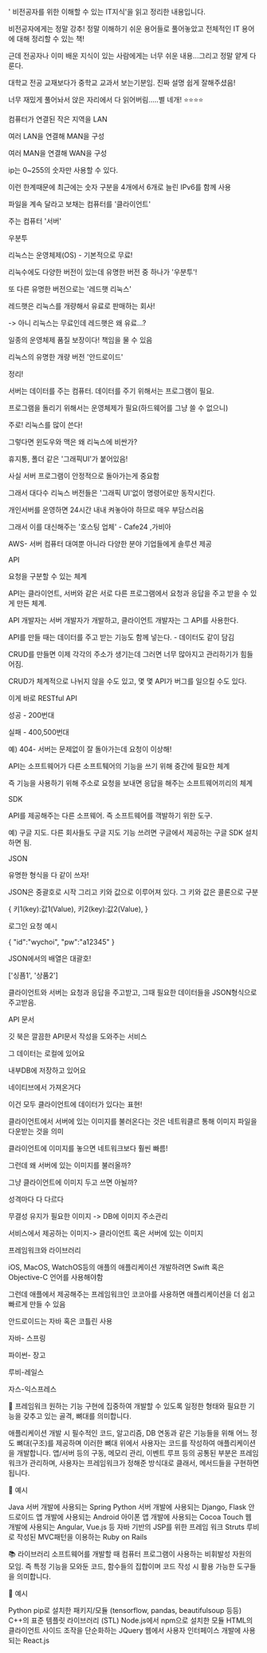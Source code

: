 ' 비전공자를 위한 이해할 수 있는 IT지식'을 읽고 정리한 내용입니다.


비전공자에게는 정말 강추! 정말 이해하기 쉬운 용어들로 풀어놓았고 전체적인 IT 용어에 대해 정리할 수 있는 책!

근데 전공자나 이미 배운 지식이 있는 사람에게는 너무 쉬운 내용...그리고 정말 얕게 다룬다.

대학교 전공 교재보다가 중학교 교과서 보는기분임. 진짜 설명 쉽게 잘해주셨음!

너무 재밌게 풀어놔서 앉은 자리에서 다 읽어버림.....별 네개! ⭐⭐⭐⭐

컴퓨터가 연결된 작은 지역을 LAN

여러 LAN을 연결해 MAN을 구성

여러 MAN을 연결해 WAN을 구성

ip는 0~255의 숫자만 사용할 수 있다.

이런 한계때문에 최근에는 숫자 구분을 4개에서 6개로 늘린 IPv6를 함께 사용

파일을 계속 달라고 보채는 컴퓨터를 '클라이언트'

주는 컴퓨터 '서버'

우분투

리눅스는 운영체제(OS) - 기본적으로 무료! 

리눅수에도 다양한 버전이 있는데 유명한 버전 중 하나가 '우분투'!

또 다른 유명한 버전으로는 '레드햇 리눅스'

레드햇은 리눅스를 개량해서 유료로 판매하는 회사!

-> 아니 리눅스는 무료인데 레드햇은 왜 유료...?

일종의 운영체제 품질 보장이다! 책임을 물 수 있음

 

리눅스의 유명한 개량 버전 '안드로이드'

 

정리!

서버는 데이터를 주는 컴퓨터. 데이터를 주기 위해서는 프로그램이 필요.

프로그램을 돌리기 위해서는 운영체제가 필요(하드웨어를 그냥 쓸 수 없으니)

주로! 리눅스를 많이 쓴다!

 

그렇다면 윈도우와 맥은 왜 리눅스에 비싼가?

휴지통, 폴더 같은 '그래픽UI'가 붙어있음!

사실 서버 프로그램이 안정적으로 돌아가는게 중요함

그래서 대다수 리눅스 버전들은 '그래픽 UI'없이 명령어로만 동작시킨다.

개인서버를 운영하면 24시간 내내 켜놓아야 하므로 매우 부담스러움

그래서 이를 대신해주는 '호스팅 업체' - Cafe24 ,가비아

AWS- 서버 컴퓨터 대여뿐 아니라 다양한 분야 기업들에게 솔루션 제공

API

요청을 구분할 수 있는 체계

API는 클라이언트, 서버와 같은 서로 다른 프로그램에서 요청과 응답을 주고 받을 수 있게 만든 체계.

API 개발자는 서버 개발자가 개발하고, 클라이언트 개발자는 그 API를 사용한다.

API를 만들 때는 데이터를 주고 받는 기능도 함께 넣는다. - 데이터도 같이 담김

 

CRUD를 만들면 이제 각각의 주소가 생기는데 그러면 너무 많아지고 관리하기가 힘들어짐.

CRUD가 체계적으로 나뉘지 않을 수도 있고, 몇 몇 API가 버그를 일으킬 수도 있다.

이게 바로 RESTful API

성공 - 200번대

실패 - 400,500번대

예) 404- 서버는 문제없이 잘 돌아가는데 요청이 이상해! 

 

API는 소프트웨어가 다른 소프트퉤어의 기능을 쓰기 위해 중간에 필요한 체계

즉 기능을 사용하기 위해 주소로 요청을 보내면 응답을 해주는 소프트웨어끼리의 체계

SDK

API를 제공해주는 다른 소프웨어. 즉 소프트웨어를 객발하기 위한 도구.

예) 구글 지도. 다른 회사들도 구글 지도 기능 쓰려면 구글에서 제공하는 구글 SDK 설치하면 됨.

JSON

유명한 형식을 다 같이 쓰자!

JSON은 중괄호로 시작 그리고 키와 값으로 이루어져 있다. 그 키와 값은 콜론으로 구분

{
	키1(key):값1(Value),
     키2(key):값2(Value),
 }
 

로그인 요청 예시

{
	"id":"wychoi",
    "pw":"a12345"
 }
 

JSON에서의 배열은 대괄호!

['싱픔1', '상품2']

 

클라이언트와 서버는 요청과 응답을 주고받고, 그때 필요한 데이터들을 JSON형식으로 주고받음.

API 문서

깃 북은 깔끔한 API문서 작성을 도와주는 서비스

그 데이터는 로컬에 있어요

내부DB에 저장하고 있어요

네이티브에서 가져온거다

이건 모두 클라이언트에 데이터가 있다는 표현!

클라이언트에서 서버에 있는 이미지를 불러온다는 것은 네트워클르 통해 이미지 파일을 다운받는 것을 의미

클라이언트에 이미지를 놓으면 네트워크보다 훨씬 빠름!

 

그런데 왜 서버에 있는 이미지를 불러올까?

그냥 클라이언트에 이미지 두고 쓰면 아뇔까?

성격마다 다 다르다

무결성 유지가 필요한 이미지 -> DB에 이미지 주소관리

서비스에서 제공하는 이미지-> 클라이언트 혹은 서버에 있는 이미지

프레임워크와 라이브러리

iOS, MacOS, WatchOS등의 애플의 애플리케이션 개발하려면 Swift 혹은 Objective-C 언어를 사용해야함

그런데 애플에서 제공해주는 프레임워크인 코코아를 사용하면 애플리케이션을 더 쉽고 빠르게 만들 수 있음

 

안드로이드는 자바 혹은 코틀린 사용

 

자바- 스프링

파이썬- 장고

루비-레일스

자스-익스프레스

🚗 프레임워크
원하는 기능 구현에 집중하여 개발할 수 있도록 일정한 형태와 필요한 기능을 갖추고 있는 골격, 뼈대를 의미합니다.

애플리케이션 개발 시 필수적인 코드, 알고리즘, DB 연동과 같은 기능들을 위해 어느 정도 뼈대(구조)를 제공하며 이러한 뼈대 위에서 사용자는 코드를 작성하여 애플리케이션을 개발합니다. 앱/서버 등의 구동, 메모리 관리, 이벤트 루프 등의 공통된 부분은 프레임워크가 관리하며, 사용자는 프레임워크가 정해준 방식대로 클래서, 메서드들을 구현하면 됩니다.

🔎 예시

Java 서버 개발에 사용되는 Spring
Python 서버 개발에 사용되는 Django, Flask
안드로이드 앱 개발에 사용되는 Android
아이폰 앱 개발에 사용되는 Cocoa Touch
웹 개발에 사용되는 Angular, Vue.js 등
자바 기반의 JSP를 위한 프레임 워크 Struts
루비로 작성된 MVC패턴을 이용하는 Ruby on Rails
 

📚 라이브러리
소프트웨어를 개발할 때 컴퓨터 프로그램이 사용하는 비휘발성 자원의 모임. 즉 특정 기능을 모와둔 코드, 함수들의 집합이며 코드 작성 시 활용 가능한 도구들을 의미합니다.

🔎 예시

Python pip로 설치한 패키지/모듈 (tensorflow, pandas, beautifulsoup 등등)
C++의 표준 템플릿 라이브러리 (STL)
Node.js에서 npm으로 설치한 모듈
HTML의 클라이언트 사이드 조작을 단순화하는 JQuery
웹에서 사용자 인터페이스 개발에 사용되는 React.js
